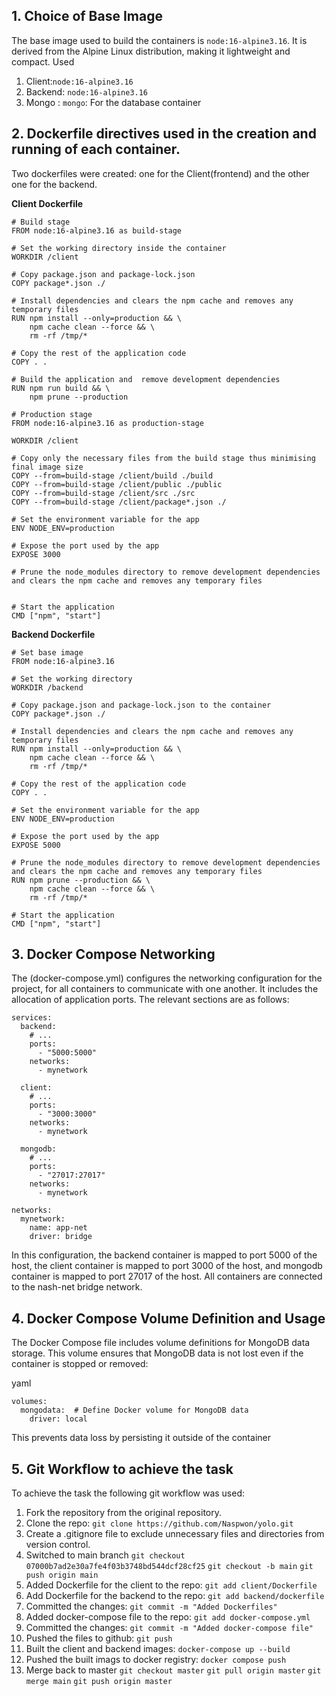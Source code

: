 ## 1. Choice of Base Image
 The base image used to build the containers is `node:16-alpine3.16`. It is derived from the Alpine Linux distribution, making it lightweight and compact. 
 Used 
 1. Client:`node:16-alpine3.16`
 2. Backend: `node:16-alpine3.16`
 3. Mongo : `mongo`: For the database container
       

## 2. Dockerfile directives used in the creation and running of each container.
 Two dockerfiles were created: one for the Client(frontend) and the other one for the backend.

**Client Dockerfile**

```
# Build stage
FROM node:16-alpine3.16 as build-stage

# Set the working directory inside the container
WORKDIR /client

# Copy package.json and package-lock.json
COPY package*.json ./

# Install dependencies and clears the npm cache and removes any temporary files
RUN npm install --only=production && \
    npm cache clean --force && \
    rm -rf /tmp/*

# Copy the rest of the application code
COPY . .

# Build the application and  remove development dependencies
RUN npm run build && \
    npm prune --production

# Production stage
FROM node:16-alpine3.16 as production-stage

WORKDIR /client

# Copy only the necessary files from the build stage thus minimising final image size
COPY --from=build-stage /client/build ./build
COPY --from=build-stage /client/public ./public
COPY --from=build-stage /client/src ./src
COPY --from=build-stage /client/package*.json ./

# Set the environment variable for the app
ENV NODE_ENV=production

# Expose the port used by the app
EXPOSE 3000

# Prune the node_modules directory to remove development dependencies and clears the npm cache and removes any temporary files


# Start the application
CMD ["npm", "start"]

```
**Backend Dockerfile**

```
# Set base image
FROM node:16-alpine3.16

# Set the working directory
WORKDIR /backend

# Copy package.json and package-lock.json to the container
COPY package*.json ./

# Install dependencies and clears the npm cache and removes any temporary files
RUN npm install --only=production && \
    npm cache clean --force && \
    rm -rf /tmp/*

# Copy the rest of the application code
COPY . .

# Set the environment variable for the app
ENV NODE_ENV=production

# Expose the port used by the app
EXPOSE 5000

# Prune the node_modules directory to remove development dependencies and clears the npm cache and removes any temporary files
RUN npm prune --production && \
    npm cache clean --force && \
    rm -rf /tmp/*

# Start the application
CMD ["npm", "start"]

```

## 3. Docker Compose Networking
The (docker-compose.yml) configures the networking configuration for the project, for all containers to communicate with one another. It includes the allocation of application ports. The relevant sections are as follows:


```
services:
  backend:
    # ...
    ports:
      - "5000:5000"
    networks:
      - mynetwork

  client:
    # ...
    ports:
      - "3000:3000"
    networks:
      - mynetwork
  
  mongodb:
    # ...
    ports:
      - "27017:27017"
    networks:
      - mynetwork

networks:
  mynetwork:
    name: app-net
    driver: bridge
```
In this configuration, the backend container is mapped to port 5000 of the host, the client container is mapped to port 3000 of the host, and mongodb container is mapped to port 27017 of the host. All containers are connected to the nash-net bridge network.

## 4.  Docker Compose Volume Definition and Usage
The Docker Compose file includes volume definitions for MongoDB data storage. This volume ensures that MongoDB data is not lost even if the container is stopped or removed:

yaml

```
volumes:
  mongodata:  # Define Docker volume for MongoDB data
    driver: local

```
This prevents data loss by persisting it outside of the container

## 5. Git Workflow to achieve the task

To achieve the task the following git workflow was used:

1. Fork the repository from the original repository.
2. Clone the repo: `git clone https://github.com/Naspwon/yolo.git`
3. Create a .gitignore file to exclude unnecessary     files and directories from version control.
4. Switched to main branch
`git checkout 07000b7ad2e30a7fe4f03b3748bd544dcf28cf25`
`git checkout -b main`
`git push origin main`
5. Added Dockerfile for the client to the repo:
`git add client/Dockerfile`
6. Add Dockerfile for the backend to the repo:
`git add backend/dockerfile`
7. Committed the changes:
`git commit -m "Added Dockerfiles"`
8. Added docker-compose file to the repo:
`git add docker-compose.yml`
9. Committed the changes:
`git commit -m "Added docker-compose file"`
10. Pushed the files to github:
`git push `
11. Built the client and backend images:
`docker-compose up --build`
12. Pushed the built imags to docker registry:
`docker compose push`
13. Merge back to master
`git checkout master`
`git pull origin master`
`git merge main`
`git push origin master`